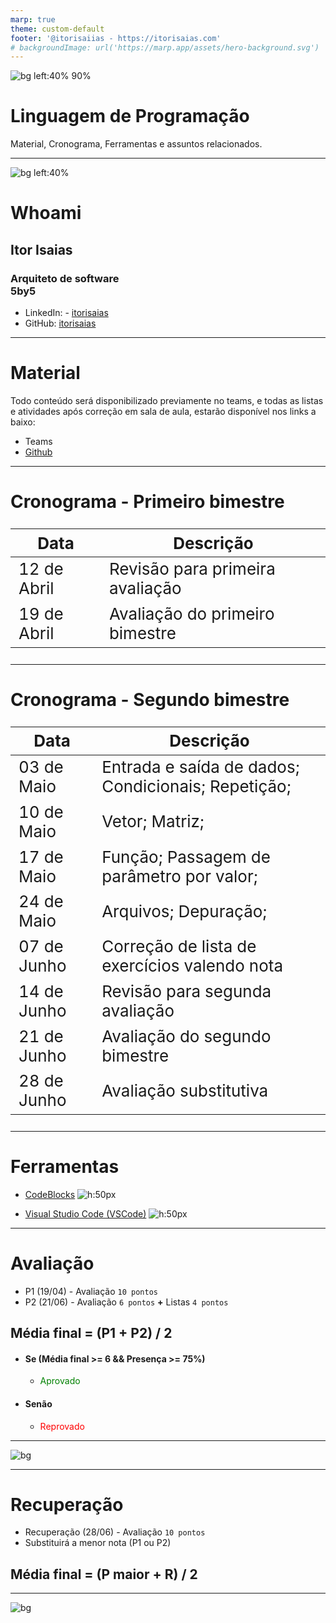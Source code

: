 ```yaml
---
marp: true
theme: custom-default
footer: '@itorisaiias - https://itorisaias.com'
# backgroundImage: url('https://marp.app/assets/hero-background.svg')
---
```


<!-- _backgroundImage: url('https://marp.app/assets/hero-background.svg') -->

![bg left:40% 90%](https://www.fatectq.edu.br/img/logoFatec.svg)
# **Linguagem de Programação**
Material, Cronograma, Ferramentas e assuntos relacionados.

---

![bg left:40%](https://avatars.githubusercontent.com/u/22206344?v=4)

# **Whoami**
## Itor Isaias
### Arquiteto de software <br> 5by5

- <i class="fa-brands fa-linkedin"></i> LinkedIn: - [itorisaias](https://www.linkedin.com/in/itorisaias/)
- <i class="fa-brands fa-github"></i> GitHub: [itorisaias](https://github.com/itorisaias)

---

# **Material**

Todo conteúdo será disponibilizado previamente no teams, e todas as listas e atividades após correção em sala de aula, estarão disponível nos links a baixo:

- Teams
- [Github](https://github.com/itorisaias/fatectq-linguagem-de-programa-o)

---

# **Cronograma - Primeiro bimestre**

|Data|Descrição|
|---|---|
|12 de Abril|Revisão para primeira avaliação|
|19 de Abril|Avaliação do primeiro bimestre|

---

# **Cronograma - Segundo bimestre**

<style scoped>
table {
  font-size: 26px;
}
</style>

|Data|Descrição|
|---|---|
|03 de Maio|Entrada e saída de dados; Condicionais; Repetição;|
|10 de Maio|Vetor; Matriz;|
|17 de Maio|Função; Passagem de parâmetro por valor;|
|24 de Maio|Arquivos; Depuração;|
|07 de Junho|Correção de lista de exercícios valendo nota|
|14 de Junho|Revisão para segunda avaliação|
|21 de Junho|Avaliação do segundo bimestre|
|28 de Junho|Avaliação substitutiva|

---

# **Ferramentas**

- [CodeBlocks](https://codeforwin.org/c-programming/create-compile-run-c-program-using-codeblocks)
![h:50px](https://images-wixmp-ed30a86b8c4ca887773594c2.wixmp.com/i/feaf74a2-da81-42f2-9c50-37686d02557a/d73n2y9-fc7e0a66-1dd8-42d2-9aba-29a33990067b.png)

- [Visual Studio Code (VSCode)](https://www.freecodecamp.org/news/how-to-write-and-run-c-cpp-code-on-visual-studio-code/)
![h:50px](https://th.bing.com/th/id/OIP.GN-sXWNZrf2cTVkA3N1WpgHaHa?rs=1&pid=ImgDetMain)

---

# **Avaliação**

- P1 (19/04) - Avaliação `10 pontos`
- P2 (21/06) - Avaliação `6 pontos` **+** Listas `4 pontos`

## **Média final** = (P1 + P2) / 2

- #### Se (Média final >= 6 && Presença >= 75%)
  - <span style="color: green">Aprovado</span>
- #### Senão
  - <span style="color: red">Reprovado</span>

---

![bg](https://media.giphy.com/media/v1.Y2lkPTc5MGI3NjExcW5wY3Y4dzA3am1ncmc3aXM1ZjlzeDNlb25nc2w5M3V3YnExYW0wOSZlcD12MV9pbnRlcm5hbF9naWZfYnlfaWQmY3Q9Zw/Lopx9eUi34rbq/giphy.gif)

---

# **Recuperação**

- Recuperação (28/06) - Avaliação `10 pontos`
- Substituirá a menor nota (P1 ou P2)

## **Média final** = (P maior + R) / 2

---

![bg](https://media.giphy.com/media/3o6MbudLhIoFwrkTQY/giphy.gif)
